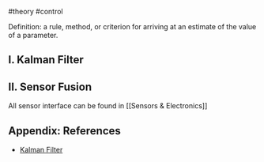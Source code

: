 #theory #control 


Definition: a rule, method, or criterion for arriving at an estimate of the value of a parameter.

## I. Kalman Filter

## II. Sensor Fusion

All sensor interface can be found in [[Sensors & Electronics]]


## Appendix: References
- [Kalman Filter](https://en.wikipedia.org/wiki/Kalman_filter)
